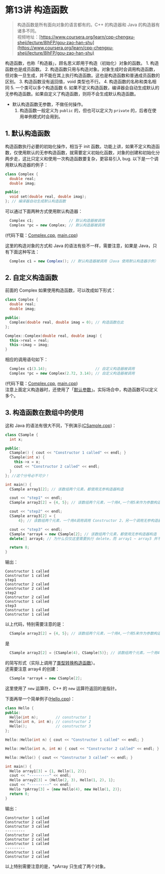 # 第13讲 构造函数

> 构造函数是所有面向对象的语言都有的。C++ 的构造器和 Java 的构造器有诸多不同。  
> 视频地址：[https://www.coursera.org/learn/cpp-chengxu-sheji/lecture/8lhFP/gou-zao-han-shu](https://www.coursera.org/learn/cpp-chengxu-sheji/lecture/8lhFP/gou-zao-han-shu)

构造函数，也称「构造器」，顾名思义即用于构造（初始化）对象的函数。 1. 构造函数也是成员函数。 2. 构造函数只用与构造对象。对象生成时会调用构造函数，但对象一旦生成，并不能在其上执行构造函数。这也是构造函数和普通成员函数的区别。 3. 构造函数没有返回值，void 类型也不行。 4. 构造函数的名称和类名相同 5. 一个类可以多个构造函数 6. 如果不定义构造函数，编译器会自动生成默认的无参构造函数。如果自定义了构造函数，则将不会生成默认构造函数。

* 默认构造函数无参数，不做任何操作。
  1. 构造函数一般定义为 `public` 的，但也可以定义为 `private` 的，后者在使用单例模式时会用到。

## 1. 默认构造函数

构造函数执行必要的初始化操作，相当于 init 函数。功能上讲，如果不定义构造函数，仅使用默认的无参构造函数，就需要定义初始化函数，对象的创建和初始化分两步走，这比只定义和使用一次构造函数要复杂，更容易引入 bug. 以下是一个调用默认构造器的例子：

```cpp
class Complex {
  double real;
  double imag;

public:
  void set(double real, double imag);
}; // 编译器自动生成默认构造函数
```

可以通过下面两种方式使用默认构造器：

```cpp
  Complex c1;                // 默认构造器被调用
  Complex *pc = new Complex; // 默认构造器被调用
```

\(代码下载：[Complex.cpp](https://github.com/iridiumcao/cpp-note/tree/880e117845a17eb6c60956118ca4255ee37bb412/code/ch13/noConstructor/Complex.cpp), [main.cpp](https://github.com/iridiumcao/cpp-note/tree/880e117845a17eb6c60956118ca4255ee37bb412/code/ch13/noConstructor/main.cpp)\)

这里的构造对象的方式和 Java 的语法有些不一样，需要注意，如果是 Java，只有下面这种写法：

```java
  Complex c1 = new Complex(); // 默认构造器被调用（Java 使用默认构造器示例）
```

## 2. 自定义构造函数

前面的 Complex 如果使用构造函数，可以改成如下形式：

```cpp
class Complex {
  double real;
  double imag;

public:
  Complex(double real, double imag = 0); // 构造函数在此
};

Complex::Complex(double real, double imag) {
  this->real = real;
  this->imag = imag;
}
```

相应的调用语句如下：

```cpp
  Complex c1(3.14);                      // 自定义构造器被调用
  Complex *pc = new Complex(2.72, 3.14); // 自定义构造器被调用
```

\(代码下载：[Complex.cpp](https://github.com/iridiumcao/cpp-note/tree/880e117845a17eb6c60956118ca4255ee37bb412/code/ch13/constructor/Complex.cpp), [main.cpp](https://github.com/iridiumcao/cpp-note/tree/880e117845a17eb6c60956118ca4255ee37bb412/code/ch13/constructor/main.cpp)\)  
注意上面定义构造器时，还使用了「[默认参数](di-08-jiang-han-shu-que-sheng-can-shu.md)」。实际场合中，构造函数可以定义多个。

## 3. 构造函数在数组中的使用

这和 Java 的语法有很大不同，下例演示\([CSample.cpp](https://github.com/iridiumcao/cpp-note/tree/880e117845a17eb6c60956118ca4255ee37bb412/code/ch13/array/CSample.cpp)\)：

```cpp
class CSample {
  int x;

public:
  CSample() { cout << "Constructor 1 called" << endl; }
  CSample(int x) {
    this->x = x;
    cout << "Constructor 2 called" << endl;
  }
}; //这个分号必不可少！

int main() {
  CSample array1[2]; // 该数组两个元素，都使用无参构造器构造

  cout << "step1" << endl;
  CSample array2[2] = {4, 5}; // 该数组两个元素，一个用4,一个用5来作为参数构造

  cout << "step2" << endl;
  CSample array3[2] = {
      4}; // 该数组两个元素，一个用4调用调用 Constructor 2，另一个调用无参构造器

  cout << "step3" << endl;
  CSample *array4 = new CSample[2]; // 该数组两个元素，都使用无参构造器构造
  delete[] array4; // 为什么仅仅这里需要执行 delete，而 array1 ~ array3 并不需要？答：用 new 生成的对象的清理需要用户显式执行 delete 操作。

  return 0;
}
```

输出：

```text
Constructor 1 called
Constructor 1 called
step1
Constructor 2 called
Constructor 2 called
step2
Constructor 2 called
Constructor 1 called
step3
Constructor 1 called
Constructor 1 called
```

以上代码，特别需要注意的是：

```cpp
  CSample array2[2] = {4, 5}; // 该数组两个元素，一个用4,一个用5来作为参数构造
```

是

```cpp
  CSample array2[2] = {CSample(4), CSample(5)}; // 该数组两个元素，一个用4,一个用5来作为参数构造
```

的简写形式（实际上调用了[类型转换构造函数](di-15-jiang-lei-xing-zhuan-huan-gou-zao-han-shu.md)）。  
还需要注意 array4 的创建：

```cpp
  CSample *array4 = new CSample[2];
```

这里使用了 `new` 运算符，C++ 的 `new` 运算符返回的是指针。

下面再举一个简单例子\([Hello.cpp](https://github.com/iridiumcao/cpp-note/tree/880e117845a17eb6c60956118ca4255ee37bb412/code/ch13/array/Hello.cpp)\)：

```cpp
class Hello {
public:
  Hello(int n);        // constructor 1
  Hello(int n, int m); // constructor 2
  Hello();             // constructor 3
};

Hello::Hello(int n) { cout << "Constructor 1 called" << endl; }

Hello::Hello(int n, int m) { cout << "Constructor 2 called" << endl; }

Hello::Hello() { cout << "Constructor 3 called" << endl; }

int main() {
  Hello array1[3] = {1, Hello(1, 2)};
  cout << "---------" << endl;
  Hello array2[3] = {Hello(2, 3), Hello(1, 2), 1};
  cout << "---------" << endl;
  Hello *pArray[3] = {new Hello(4), new Hello(1, 2)};
  return 0;
}
```

输出：

```text
Constructor 1 called
Constructor 2 called
Constructor 3 called
---------
Constructor 2 called
Constructor 2 called
Constructor 1 called
---------
Constructor 1 called
Constructor 2 called
```

以上特别需要注意的是，\*pArray 只生成了两个对象。

